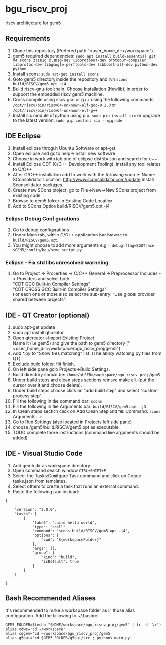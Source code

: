 # bgu_riscv_proj
riscv architecture for gem5

## Requirements 
1. Clone this repository (Prefered path "<user_home_dir>/workspace")..
2. gem5 required dependencies: 
```sudo apt install build-essential git m4 scons zlib1g zlib1g-dev libprotobuf-dev protobuf-compiler libprotoc-dev libgoogle-perftools-dev libboost-all-dev python-dev python```
3. Install scons: ```sudo apt-get install scons```
4. Goto gem5 directory inside the repository and run ```scons build/RISCV/gem5.opt -j4```
5. Build [riscv-gnu-toolchain](https://github.com/riscv/riscv-gnu-toolchain).
   Choose Installation (Newlib), in order to support the embedded riscv gem5 machine. 
6. Cross compile using riscv gcc or g++ using the following commands: ```/opt/riscv/bin/riscv64-unknown-elf-gcc-8.2.0```
   or ```/opt/riscv/bin/riscv64-unknown-elf-g++```
7. Install six module of python using pip: ```sudo pip install six```
   or upgrade to the latest version: ```sudo pip install six --upgrade```
   
## IDE Eclipse 
1. Install eclipse throguh Ubuntu Software or apt-get. 
2. Open eclipse and go to help->install new software
3. Choose in work with tab one of eclipse distribution and search for c++.
4. Install Eclipse CDT (C/C++ Development Tooling), install any tool relates to C/C++
5. After C/C++ installation add to work with the following source: 
   Name: SConsolidator Location: http://www.sconsolidator.com/update
   Install Sconsolidator packages. 
6. Create new SCons project, go to File->New->New SCons project from existing code
7. Browse to gem5 folder in Existing Code Location. 
8. Add to SCons Option build/RISCV/gem5.opt -j4
### Eclipse Debug Configurations
1. Go to debug configurations
2. Under Main tab, within C/C++ application bar browse to ```build/RISCV/gem5.opt```.
3. You might choose to add more arguments e.g ```--debug-flag=BGUTrace $GEM5/config/bgu/some_script.py```
### Eclipse - Fix std libs unresolved warnning
1. Go to Project -> Properties -> C/C++ General -> Preprocessor Includes -> Providers and select both: 
<br /> "CDT GCC Built-in Compiler Settings"
<br /> "CDT CROSS GCC Built-in Compiler Settings"
<br /> For each one of those also select the sub-entry: "Use global provider shared between projects".

## IDE - QT Creator (optional)
1. sudo apt-get update
2. sudo apt install qtcreator 
3. Open qtcreator->Import Existing Project. 
  <br> Name it (i.e gem5) and give the path to gem5 directory ("<user_home_dir>/workspace/bgu_riscv_proj/gem5"). 
4. Add *.py to "Show files matching" list. (The ability watching py files from QT). 
5. Exclude build folder. Hit finish. 
6. On left side pane goto Projects->Build Settings. 
7. Build directory should be: ```/home/<USER>/workspace/bgu_riscv_proj/gem5```
8. Under build steps and clean steps sections remove make all. (put the cursor over it and choose delete). 
9. Under build steps choose click on "add build step" and select "custom process step". 
10. Fill the following in the command bar: ```scons```
11. Fill the following in the Arguments bar: ```build/RISCV/gem5.opt -j3```
12. In Clean steps section click on Add Clean Step and fill: Command: ```scons``` Arguments: ```-c```
13. Go to Run Settings (also located in Projects left side pane) 
14. choose /gem5/build/RISCV/gem5.opt as executable 
15. TODO complete those instructions (command line arguments should be added) 

## IDE - Visual Studio Code

1. Add gem5 dir as workspace directory. 
2. Open command search window ```CTRL+SHIFT+P```
3. Select the Tasks:Conifgure Task command and click on Create tasks.json from templates. 
4. Select others to create a task that runs an external command. 
5. Paste the following json instead: 
```
{
    
    "version": "2.0.0",
    "tasks": [
        {
            "label": "build hello world",
            "type": "shell",
            "command": "scons build/RISCV/gem5.opt -j4",
            "options": {
                "cwd": "${workspaceFolder}"
            },
            "args": [],
            "group": {
                "kind": "build",
                "isDefault": true
            }
        }
    ]

}
```

## Bash Recommended Aliases 
It's recommended to make a workspace folder as in those alias configuration. 
Add the following to ~/.bashrc:
```
GEM5_FOLDER=$(echo "$HOME/workspace/bgu_riscv_proj/gem5" | tr -d '\r')
alias cdws='cd ~/workspace'
alias cdgem='cd ~/workspace/bgu_riscv_proj/gem5'
alias g5gui='cd $GEM5_FOLDER/g5gui/src ; python3 main.py'
```
